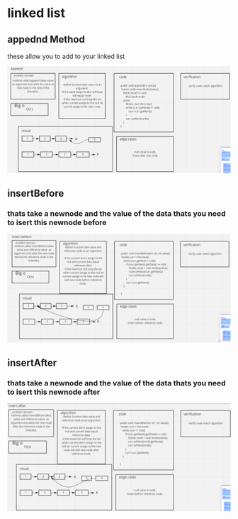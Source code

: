 
# linked list 
## appednd Method 
these allow you to add to your linked list 

![](appendLinkedlist.PNG)


## insertBefore
### thats take a newnode and the value of the data thats you need to isert this newnode before

![](insertBefore.PNG)


## insertAfter
### thats take a newnode and the value of the data thats you need to isert this newnode after

![](insertAfter.PNG)